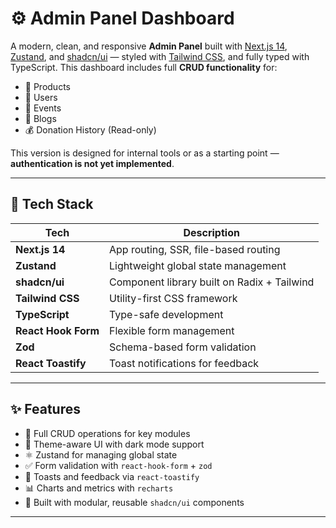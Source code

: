 # ⚙️ Admin Panel Dashboard

A modern, clean, and responsive **Admin Panel** built with [Next.js 14](https://nextjs.org/), [Zustand](https://github.com/pmndrs/zustand), and [shadcn/ui](https://ui.shadcn.com/) — styled with [Tailwind CSS](https://tailwindcss.com/), and fully typed with TypeScript. This dashboard includes full **CRUD functionality** for:

- 🛒 Products  
- 👤 Users  
- 📅 Events  
- 📝 Blogs  
- 💰 Donation History (Read-only)

This version is designed for internal tools or as a starting point — **authentication is not yet implemented**.

---

## 🧪 Tech Stack

| Tech                 | Description                                      |
|----------------------|--------------------------------------------------|
| **Next.js 14**       | App routing, SSR, file-based routing             |
| **Zustand**          | Lightweight global state management              |
| **shadcn/ui**        | Component library built on Radix + Tailwind      |
| **Tailwind CSS**     | Utility-first CSS framework                      |
| **TypeScript**       | Type-safe development                            |
| **React Hook Form**  | Flexible form management                         |
| **Zod**              | Schema-based form validation                     |
| **React Toastify**   | Toast notifications for feedback                 |


---

## ✨ Features

- 🔄 Full CRUD operations for key modules
- 🎨 Theme-aware UI with dark mode support
- ⚛️ Zustand for managing global state
- ✅ Form validation with `react-hook-form` + `zod`
- 🔔 Toasts and feedback via `react-toastify`
- 📊 Charts and metrics with `recharts`
- 🧱 Built with modular, reusable `shadcn/ui` components

---

